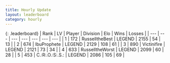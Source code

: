 ```yaml
---
title: Hourly Update
layout: leaderboard
category: hourly
---
```


{: .leaderboard}
| Rank | LV | Player | Division | Elo | Wins | Losses |
| --- | --- | --- | --- | --- | --- | --- |
| <span data-change="1">1</span> | 172 | <span title="ID: 547266">RusselltheBest</span> | LEGEND | <span data-change="28">2155</span> | <span data-change="5">54</span> | <span data-change="0">13</span> |
| <span data-change="-1">2</span> | 674 | <span title="ID: 362352">IbuProphete</span> | LEGEND | <span data-change="0">2129</span> | <span data-change="0">108</span> | <span data-change="0">61</span> |
| <span data-change="3">3</span> | 890 | <span title="ID: 112242">Victinifire</span> | LEGEND | <span data-change="53">2121</span> | <span data-change="7">73</span> | <span data-change="0">34</span> |
| <span data-change="-1">4</span> | 633 | <span title="ID: 388751">RusselltheWorst</span> | LEGEND | <span data-change="0">2099</span> | <span data-change="0">60</span> | <span data-change="0">28</span> |
| <span data-change="-1">5</span> | 453 | <span title="ID: 451068">C.:R:.O.:S:.S.:</span> | LEGEND | <span data-change="-9">2086</span> | <span data-change="0">105</span> | <span data-change="1">69</span> |